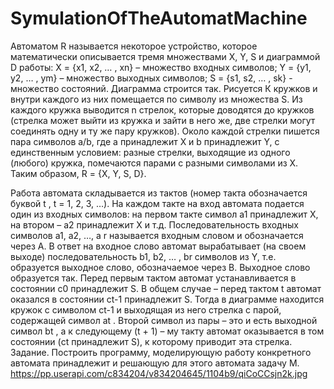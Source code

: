 # SymulationOfTheAutomatMachine
Автоматом R называется некоторое устройство, которое математически описывается тремя множествами X, Y, S и диаграммой D работы:
X = {x1, x2, … , xn} – множество входных символов;
Y = {y1, y2, … , ym} – множество выходных символов;
S = {s1, s2, … , sk} - множество состояний.
Диаграмма строится так. Рисуется К кружков и внутри каждого из них помещается по символу из множества S. Из каждого кружка выводится n стрелок, которые доводятся до кружков (стрелка может выйти из кружка и зайти в него же, две стрелки могут соединять одну и ту же пару кружков). Около каждой стрелки пишется пара символов а/b, где а принадлежит X и b принадлежит Y, с единственным условием: разные стрелки, выходящие из одного (любого) кружка, помечаются парами с разными символами из X. Таким образом, R = {X, Y, S, D}.

Работа автомата складывается из тактов (номер такта обозначается буквой t , t = 1, 2, 3, …). На каждом такте на вход автомата подается один из входных символов: на первом такте символ а1 принадлежит X, на втором – а2 принадлежит X и т.д. Последовательность
входных символов a1, a2, …, a r называется входным словом и
обозначается через A. В ответ на входное слово автомат вырабатывает (на своем выходе) последовательность b1, b2, … , br символов из Y, т.е. образуется выходное слово, обозначаемое через
B.
Выходное слово образуется так. Перед первым тактом автомат устанавливается в состоянии c0 принадлежит S. В общем случае – перед тактом t автомат оказался в состоянии ct-1 принадлежит S. Тогда в диаграмме находится кружок с символом ct-1 и выходящая из него
стрелка с парой, содержащей символ at . Второй символ из пары – это и есть выходной символ bt , а к следующему (t + 1) – му
такту автомат оказывается в том состоянии (ct принадлежит S), к которому приводит эта стрелка.
Задание. 
Построить программу, моделирующую работу конкретного автомата принадлежит и решающую для этого автомата задачу М.
https://pp.userapi.com/c834204/v834204645/1104b9/qiCoCCsjn2k.jpg
